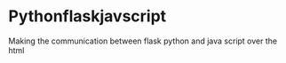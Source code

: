 # Pythonflaskjavscript
Making the communication between flask python and java script over the html 
